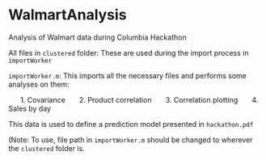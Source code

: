 # WalmartAnalysis
Analysis of Walmart data during Columbia Hackathon

All files in `clustered` folder: These are used during the import process in `importWorker`

`importWorker.m`: This imports all the necessary files and performs some analyses on them:

&nbsp;&nbsp;&nbsp;&nbsp;&nbsp;&nbsp;1. Covariance
&nbsp;&nbsp;&nbsp;&nbsp;&nbsp;&nbsp;2. Product correlation
&nbsp;&nbsp;&nbsp;&nbsp;&nbsp;&nbsp;3. Correlation plotting
&nbsp;&nbsp;&nbsp;&nbsp;&nbsp;&nbsp;4. Sales by day
  
 This data is used to define a prediction model presented in `hackathon.pdf`
 
 
 (Note: To use, file path in `importWorker.m` should be changed to wherever the `clustered` folder is.
